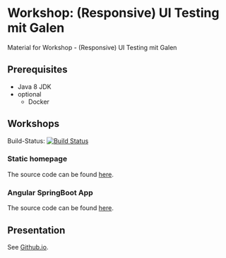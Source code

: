 # Workshop: (Responsive) UI Testing mit Galen

Material for Workshop - (Responsive) UI Testing mit Galen


## Prerequisites

* Java 8 JDK
* optional
    * Docker
    
    
## Workshops

Build-Status: [![Build Status](https://martinreinhardt-online.de/jenkins/buildStatus/icon?job=Galen_Workshop)](https://martinreinhardt-online.de/jenkins/view/GalenFramework/job/Galen_Workshop/)

### Static homepage

The source code can be found [here](simple-homepage).

### Angular SpringBoot App

The source code can be found [here](angular-spring-boot-webapp).

## Presentation

See [Github.io](http://hypery2k.github.io/presentations/galen_workshop/en.html).
